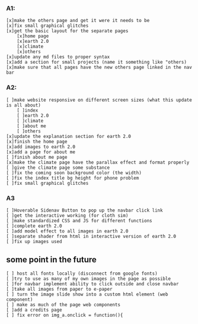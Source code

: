 ### A1:
    [x]make the others page and get it were it needs to be
    [x]fix small graphical glitches
    [x]get the basic layout for the separate pages
        [x]home page
        [x]earth 2.0
        [x]climate
        [x]others
    [x]update any md files to proper syntax
    [x]add a section for small projects (name it something like "others)
    [x]make sure that all pages have the new others page linked in the nav bar
     
### A2:
    [ ]make website responsive on different screen sizes (what this update is all about) 
        [ ]index
        [ ]earth 2.0
        [ ]climate
        [ ]about me
        [ ]others
    [x]update the explanation section for earth 2.0
    [x]finish the home page
    [x]add images to earth 2.0
    [x]add a page for about me
	[ ]finish about me page
    [x]make the climate page have the parallax effect and format properly
    [ ]give the climate page some substance 
    [ ]fix the coming soon background color (the width)
    [ ]fix the index title bg height for phone problem
    [ ]fix small graphical glitches
### A3
	[ ]Hoverable Sidenav Button to pop up the navbar click link
	[ ]get the interactive working (for cloth sim)
	[ ]make standardized CSS and JS for different functions 
	[ ]complete earth 2.0
	[ ]add model effect to all images in earth 2.0
	[ ]separate shader from html in interactive version of earth 2.0
	[ ]fix up images used
	
## some point in the future
    [ ] host all fonts locally (disconnect from google fonts)
    [ ]try to use as many of my own images in the page as possible
    [ ]for navbar implement ability to click outside and close navbar
    [ ]take all images from paper to e-paper
    [ ] turn the image slide show into a custom html element (web component)
    [ ] make as much of the page web components 
    [ ]add a credits page
	[ ] fix error on img_a.onclick = function(){
    
